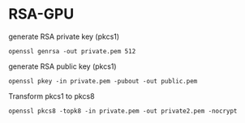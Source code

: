 # RSA-GPU

generate RSA private key (pkcs1)
```
openssl genrsa -out private.pem 512
```

generate RSA public key (pkcs1)
```
openssl pkey -in private.pem -pubout -out public.pem
```

Transform pkcs1 to pkcs8
```
openssl pkcs8 -topk8 -in private.pem -out private2.pem -nocrypt
```